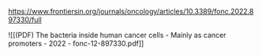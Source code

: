 
https://www.frontiersin.org/journals/oncology/articles/10.3389/fonc.2022.897330/full

![[(PDF) The bacteria inside human cancer cells - Mainly as cancer promoters - 2022 - fonc-12-897330.pdf]]
